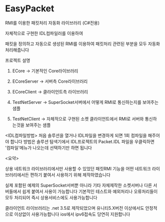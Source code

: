 # EasyPacket
RMI를 이용한 패킷처리 자동화 라이브러리 (C#전용)

자체적으로 구현한 IDL컴파일러를 이용하여

패킷을 정의하고 자동으로 생성된 RMI를 이용하여 패킷처리 관련된 부분을 모두 자동화 처리해줍니다



프로젝트 설명

1. ECore
-> 기본적인 Core라이브러리

2. ECoreServer
-> 서버측 Core라이브러리

3. ECoreClient
-> 클라이언트측 라이브러리

4. TestNetServer
-> SuperSocket서버에서 어떻게 RMI로 통신하는지를 보여주는 샘플

5. TestNetClient
-> 자체적으로 구현된 소켓 클라이언트에서 RMI로 서버와 통신하는것을 보여주는 샘플



<IDL컴파일방법>
처음 솔루션을 열거나 IDL파일을 변경하게 되면 1회 컴파일을 해주어야 합니다
방법은 솔루션 탐색기에서 IDL프로젝트의 Packet.IDL 파일을 우클릭하면 '컴파일'메뉴가 나오는데 선택하기만 하면 됩니다



<요약>

상용 네트워크 라이브러리에서만 사용할 수 있었던 패킷RMI 기능을 어떤 네트워크 라이브러리에서든 편하기 붙여서 사용하기 위해 제작하였습니다

실제 포함된 예제의 SuperSocket서버뿐 아니라 기타 자체제작한 소켓서버나 다른 서버들에서 쉽게 붙여서 사용이 가능합니다
기본적인 테스트와 예외처리나 오류처리들이 모두 처리되어 즉시 상용서비스에도 사용가능합니다

클라이언트 라이브러리는 .net 3.5로 제작되었으며 유니티5.X버전 이상에서도 안정적으로 이상없이 사용가능합니다
ios에서 ipv6접속도 당연히 지원합니다
